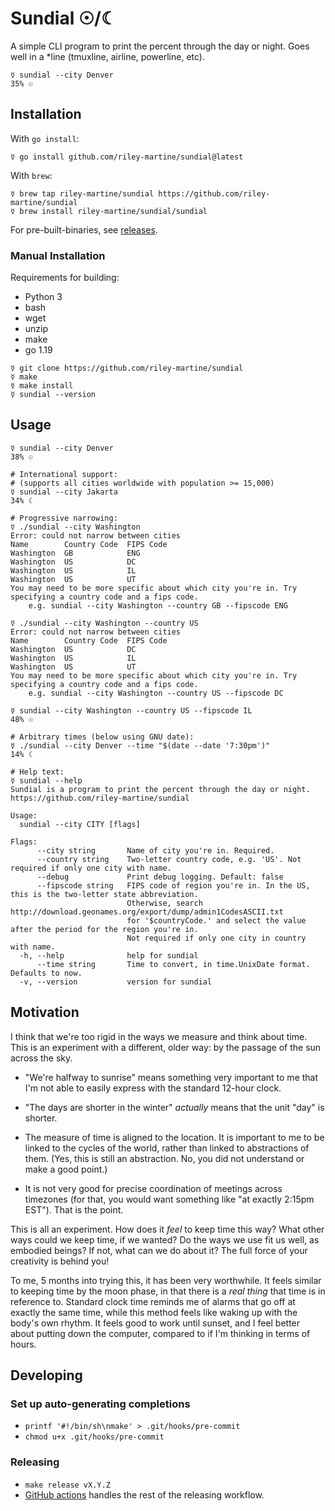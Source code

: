 # Sundial ☉/☾

A simple CLI program to print the percent through the day or night.
Goes well in a \*line (tmuxline, airline, powerline, etc).

```shell
☿ sundial --city Denver
35% ☉
```

## Installation

With `go install`:

```shell
☿ go install github.com/riley-martine/sundial@latest
```

With `brew`:

```shell
☿ brew tap riley-martine/sundial https://github.com/riley-martine/sundial
☿ brew install riley-martine/sundial/sundial
```

For pre-built-binaries, see [releases](https://github.com/riley-martine/sundial/releases).

### Manual Installation

Requirements for building:

- Python 3
- bash
- wget
- unzip
- make
- go 1.19

```shell
☿ git clone https://github.com/riley-martine/sundial
☿ make
☿ make install
☿ sundial --version
```

## Usage

```shell
☿ sundial --city Denver
38% ☉

# International support:
# (supports all cities worldwide with population >= 15,000)
☿ sundial --city Jakarta
34% ☾

# Progressive narrowing:
☿ ./sundial --city Washington
Error: could not narrow between cities
Name        Country Code  FIPS Code
Washington  GB            ENG
Washington  US            DC
Washington  US            IL
Washington  US            UT
You may need to be more specific about which city you're in. Try specifying a country code and a fips code.
    e.g. sundial --city Washington --country GB --fipscode ENG

☿ ./sundial --city Washington --country US
Error: could not narrow between cities
Name        Country Code  FIPS Code
Washington  US            DC
Washington  US            IL
Washington  US            UT
You may need to be more specific about which city you're in. Try specifying a country code and a fips code.
    e.g. sundial --city Washington --country US --fipscode DC

☿ sundial --city Washington --country US --fipscode IL
48% ☉

# Arbitrary times (below using GNU date):
☿ ./sundial --city Denver --time "$(date --date '7:30pm')"
14% ☾

# Help text:
☿ sundial --help
Sundial is a program to print the percent through the day or night.
https://github.com/riley-martine/sundial

Usage:
  sundial --city CITY [flags]

Flags:
      --city string       Name of city you're in. Required.
      --country string    Two-letter country code, e.g. 'US'. Not required if only one city with name.
      --debug             Print debug logging. Default: false
      --fipscode string   FIPS code of region you're in. In the US, this is the two-letter state abbreviation.
                          Otherwise, search http://download.geonames.org/export/dump/admin1CodesASCII.txt
                          for '$countryCode.' and select the value after the period for the region you're in.
                          Not required if only one city in country with name.
  -h, --help              help for sundial
      --time string       Time to convert, in time.UnixDate format. Defaults to now.
  -v, --version           version for sundial
```

## Motivation

I think that we're too rigid in the ways we measure and think about time. This
is an experiment with a different, older way: by the passage of the sun across
the sky.

- "We're halfway to sunrise" means something very important to me that I'm not
  able to easily express with the standard 12-hour clock.

- "The days are shorter in the winter" _actually_ means that the unit "day" is
  shorter.

- The measure of time is aligned to the location. It is important to me to be
  linked to the cycles of the world, rather than linked to abstractions of them.
  (Yes, this is still an abstraction. No, you did not understand or make a good
  point.)

- It is not very good for precise coordination of meetings across timezones (for
  that, you would want something like "at exactly 2:15pm EST"). That is the
  point.

This is all an experiment. How does it _feel_ to keep time this way? What other
ways could we keep time, if we wanted? Do the ways we use fit us well, as
embodied beings? If not, what can we do about it? The full force of your
creativity is behind you!

To me, 5 months into trying this, it has been very worthwhile. It feels similar
to keeping time by the moon phase, in that there is a _real thing_ that time is
in reference to. Standard clock time reminds me of alarms that go off at exactly
the same time, while this method feels like waking up with the body's own
rhythm. It feels good to work until sunset, and I feel better about putting down
the computer, compared to if I'm thinking in terms of hours.

## Developing

### Set up auto-generating completions

- `printf '#!/bin/sh\nmake' > .git/hooks/pre-commit`
- `chmod u+x .git/hooks/pre-commit`

### Releasing

- `make release vX.Y.Z`
- [GitHub actions](https://github.com/riley-martine/sundial/actions) handles the
  rest of the releasing workflow.

<!-- ### Manual releasing -->
<!-- - Install `goreleaser` ([install docs](https://goreleaser.com/install/)). -->
<!-- - `git tag vX.Y.X && git push --tags` -->
<!-- - Set `GITHUB_TOKEN` to a token with `write:packages` -->
<!-- - Run `make release`. -->
